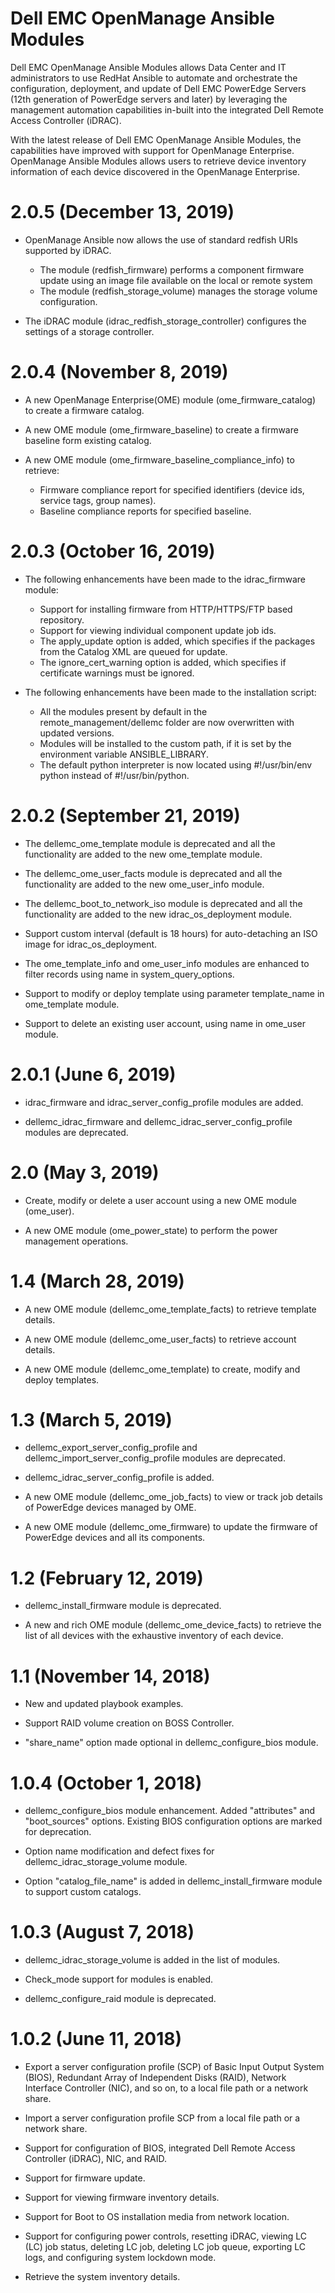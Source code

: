 # Dell EMC OpenManage Ansible Modules

Dell EMC OpenManage Ansible Modules allows Data Center and IT administrators to use RedHat Ansible to automate and orchestrate the configuration, deployment, and update of Dell EMC PowerEdge Servers (12th generation of PowerEdge servers and later) by leveraging the management automation capabilities in-built into the integrated Dell Remote Access Controller (iDRAC).

With the latest release of Dell EMC OpenManage Ansible Modules, the capabilities have improved with support for OpenManage Enterprise. OpenManage Ansible Modules allows users to retrieve device inventory information of each device discovered in the OpenManage Enterprise.

# 2.0.5 (December 13, 2019)

  * OpenManage Ansible now allows the use of standard redfish URIs supported by iDRAC. 
    
    - The module (redfish_firmware) performs a component firmware update using an image file available on the local or remote system
    - The module (redfish_storage_volume) manages the storage volume configuration.
  
  * The iDRAC module (idrac_redfish_storage_controller) configures the settings of a storage controller. 


# 2.0.4 (November 8, 2019)

  * A new OpenManage Enterprise(OME) module (ome_firmware_catalog) to
    create a firmware catalog.
  
  * A new OME module (ome_firmware_baseline) to create a firmware baseline form existing catalog.
  
  * A new OME module (ome_firmware_baseline_compliance_info) to retrieve:
  
    - Firmware compliance report for specified identifiers (device ids, service tags, group names).
    - Baseline compliance reports for specified baseline.

# 2.0.3 (October 16, 2019)

  * The following enhancements have been made to the idrac_firmware module:

    - Support for installing firmware from HTTP/HTTPS/FTP based repository.
    - Support for viewing individual component update job ids.
    - The apply_update option is added, which specifies if the packages from the Catalog XML are queued for update.
    - The ignore_cert_warning option is added, which specifies if certificate warnings must be ignored.

  * The following enhancements have been made to the installation script:

    - All the modules present by default in the remote_management/dellemc folder are now overwritten with updated versions.
    - Modules will be installed to the custom path, if it is set by the environment variable ANSIBLE_LIBRARY.
    - The default python interpreter is now located using #!/usr/bin/env python instead of #!/usr/bin/python.
    
# 2.0.2 (September 21, 2019)

  * The dellemc_ome_template module is deprecated and all the functionality are added to the new ome_template module.

  * The dellemc_ome_user_facts module is deprecated and all the functionality are added to the new ome_user_info module.

  * The dellemc_boot_to_network_iso module is deprecated and all the functionality are added to the new idrac_os_deployment module.

  * Support custom interval (default is 18 hours) for auto-detaching an ISO image for idrac_os_deployment.

  * The ome_template_info and ome_user_info modules are enhanced to filter records using name in system_query_options.

  * Support to modify or deploy template using parameter template_name in ome_template module.

  * Support to delete an existing user account, using name in ome_user module.

# 2.0.1 (June 6, 2019)

  * idrac_firmware and idrac_server_config_profile modules are added.

  * dellemc_idrac_firmware and dellemc_idrac_server_config_profile modules are deprecated.

# 2.0 (May 3, 2019)

  * Create, modify or delete a user account using a new OME module (ome_user).

  * A new OME module (ome_power_state) to perform the power management operations.

# 1.4 (March 28, 2019)

  * A new OME module (dellemc_ome_template_facts) to retrieve template details.

  * A new OME module (dellemc_ome_user_facts) to retrieve account details.
  
  * A new OME module (dellemc_ome_template) to create, modify and deploy templates.

# 1.3 (March 5, 2019)

  * dellemc_export_server_config_profile and 
  dellemc_import_server_config_profile modules are deprecated.
  
  * dellemc_idrac_server_config_profile is added.

  * A new OME module (dellemc_ome_job_facts) to view or track job details of 
  PowerEdge devices managed by OME.

  * A new OME module (dellemc_ome_firmware) to update the firmware of PowerEdge 
  devices and all its components.


# 1.2 (February 12, 2019)

  * dellemc_install_firmware module is deprecated.

  * A new and rich OME module (dellemc_ome_device_facts) to retrieve the list
  of all devices with the exhaustive inventory of each device.


# 1.1 (November 14, 2018)

  * New and updated playbook examples.

  * Support RAID volume creation on BOSS Controller.

  * "share_name" option made optional in dellemc_configure_bios module.


# 1.0.4 (October 1, 2018)

  * dellemc_configure_bios module enhancement. 
  Added "attributes" and "boot_sources" options.
  Existing BIOS configuration options are marked for deprecation.

  * Option name modification and defect fixes for 
  dellemc_idrac_storage_volume module.
  
  * Option "catalog_file_name" is added in dellemc_install_firmware module
  to support custom catalogs.
  
  
# 1.0.3 (August 7, 2018)

  * dellemc_idrac_storage_volume is added in the list of modules.

  * Check_mode support for modules is enabled.

  * dellemc_configure_raid module is deprecated.


# 1.0.2 (June 11, 2018)
  
  * Export a server configuration profile (SCP) of Basic Input Output System (BIOS),
  Redundant Array of Independent Disks (RAID), Network Interface Controller (NIC),
  and so on, to a local file path or a network share.

  * Import a server configuration profile SCP from a local file path or 
  a network share.

  * Support for configuration of BIOS, integrated Dell Remote Access Controller
 (iDRAC), NIC, and RAID.
  
  * Support for firmware update.
  
  * Support for viewing firmware inventory details. 
  
  * Support for Boot to OS installation media from network location.

  * Support for configuring power controls, resetting iDRAC, 
  viewing LC (LC) job status, deleting LC job, deleting LC job queue,
  exporting LC logs, and configuring system lockdown mode. 
  
  * Retrieve the system inventory details.
